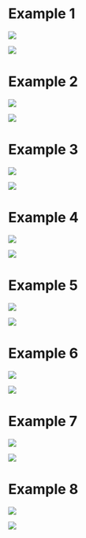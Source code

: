 # Example 1
![](Resources/Example1.png)

![](Resources/Example1.gif)

# Example 2
![](Resources/Example2.png)

![](Resources/Example2.gif)

# Example 3
![](Resources/Example3.png)

![](Resources/Example3.gif)

# Example 4
![](Resources/Example4.png)

![](Resources/Example4.gif)

# Example 5
![](Resources/Example5.png)

![](Resources/Example5.gif)

# Example 6
![](Resources/Example6.png)

![](Resources/Example6.gif)

# Example 7
![](Resources/Example7.png)

![](Resources/Example7.gif)

# Example 8
![](Resources/Example8.png)

![](Resources/Example8.gif)
